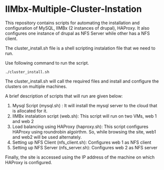 # IIMbx-Multiple-Cluster-Instation

This repository contains scripts for automating the installation and configuration of MySQL, IIMBx (2 instances of drupal), HAProxy. It also configures one instance of drupal as NFS Server while other has a NFS client.

The cluster_install.sh file is a shell scripting instalation file that we need to run.

Use following command to run the script.
```
./cluster_install.sh
```

The cluster_install.sh will call the required files and install and configure the clusters on multiple machines.

A brief description of scripts that will run are given below:
1) Mysql Script (mysql.sh) : It will install the mysql server to the cloud that is allocated for it.
2) IIMBx instalation script (web.sh): This script will run on two VMs, web 1 and web 2 
3) Load balancing using HAProxy (haproxy.sh): This script configures HAProxy using roundrobin algoirthm. So, while browsing the site, web1 and web2 will be used alternately.
5) Setting up NFS Client (nfs_client.sh): Configures web 1 as NFS client
6) Setting up NFS Server (nfs_server.sh): Configures web 2 as NFS server

Finally, the site is accessed using the IP address of the machine on which HAProxy is configured. 

